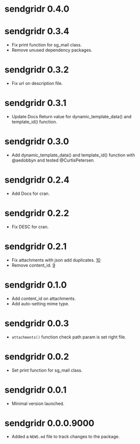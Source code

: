# sendgridr 0.4.0

# sendgridr 0.3.4

* Fix print function for sg_mail class.
* Remove unused dependency packages.

# sendgridr 0.3.2

* Fix url on description file.

# sendgridr 0.3.1

* Update Docs Return value for dynamic_template_data() and template_id() function.

# sendgridr 0.3.0

* Add dynamic_template_data() and template_id() function with @aedobbyn and tested @CurtisPetersen.

# sendgridr 0.2.4

* Add Docs for cran.

# sendgridr 0.2.2

* Fix DESC for cran.

# sendgridr 0.2.1

* Fix attachments with json add duplicates. [10](https://github.com/mrchypark/sendgridr/issues/10)
* Remove content_id. [9](https://github.com/mrchypark/sendgridr/issues/9)

# sendgridr 0.1.0

* Add content_id on attachments.
* Add auto-setting mime type.

# sendgridr 0.0.3

* `attachments()` function check path param is set right file.

# sendgridr 0.0.2

* Set print function for sg_mail class.

# sendgridr 0.0.1

* Minimal version launched.

# sendgridr 0.0.0.9000

* Added a `NEWS.md` file to track changes to the package.
